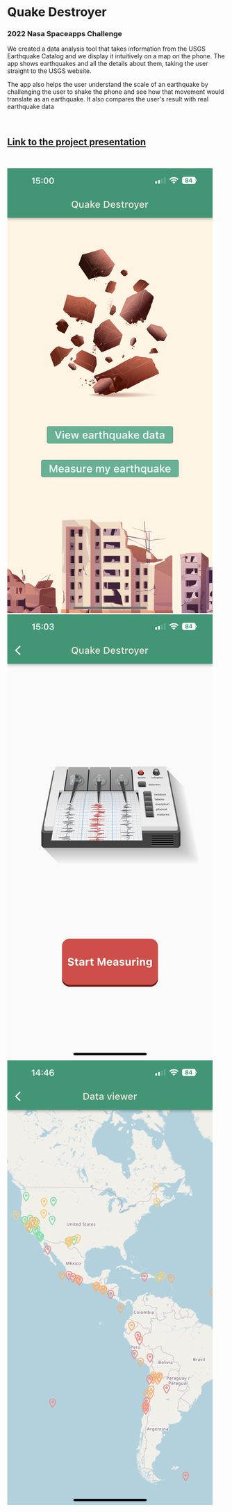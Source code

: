 # Quake Destroyer

### 2022 Nasa Spaceapps Challenge


We created a data analysis tool that takes information from the USGS Earthquake Catalog and we display it intuitively on a map  on the phone. The app shows earthquakes and all the details  about them, taking the user straight to the USGS website.

The app also helps the user understand the scale of an earthquake by challenging the user to shake the phone and see how that movement would translate as an earthquake. It also compares the user's result with real earthquake data

<br>

## [Link to the project presentation](https://github.com/lucagonzalez/quake_destroyer/blob/c207f22ffee5e31cf3195cf50723b0e8632a1fc3/presentation.pdf)

<br>

![home_screen](https://raw.githubusercontent.com/lucagonzalez/quake_destroyer/main/assets/images/home.png)
![play_screen](https://raw.githubusercontent.com/lucagonzalez/quake_destroyer/main/assets/images/play.png)
![data_screen](https://raw.githubusercontent.com/lucagonzalez/quake_destroyer/main/assets/images/data.png)
